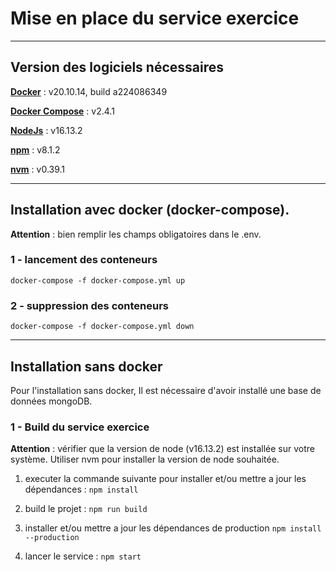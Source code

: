 # Mise en place du service exercice

---

## Version des logiciels nécessaires

[**Docker**](https://www.docker.com/products/docker-desktop) : v20.10.14, build a224086349

[**Docker Compose**](https://docs.docker.com/compose/install/) : v2.4.1

[**NodeJs**](https://nodejs.org/en/download/) : v16.13.2

[**npm**](https://www.npmjs.com/get-npm) : v8.1.2

[**nvm**](https://github.com/nvm-sh/nvm) : v0.39.1

---

## Installation avec docker (docker-compose).

**Attention** : bien remplir les champs obligatoires dans le .env.

### 1 - lancement des conteneurs

`docker-compose -f docker-compose.yml up`

### 2 - suppression des conteneurs

`docker-compose -f docker-compose.yml down`

---

## Installation sans docker

Pour l'installation sans docker, Il est nécessaire d'avoir installé une base de données mongoDB.

### 1 - Build du service exercice

**Attention** : vérifier que la version de node (v16.13.2) est installée sur votre système.
Utiliser nvm pour installer la version de node souhaitée.

1. executer la commande suivante pour installer et/ou mettre a jour les dépendances :
   `npm install`

2. build le projet :
   `npm run build`

3. installer et/ou mettre a jour les dépendances de production
   `npm install --production`

4. lancer le service :
   `npm start`
